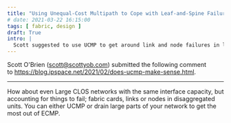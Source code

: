 ```yaml
---
title: "Using Unequal-Cost Multipath to Cope with Leaf-and-Spine Failures"
# date: 2021-03-22 16:15:00
tags: [ fabric, design ]
draft: True
intro: |
  Scott suggested to use UCMP to get around link and node failures in leaf-and-spine fabrics
---
```

Scott O'Brien (<scott@scottyob.com>) submitted the following comment to <https://blog.ipspace.net/2021/02/does-ucmp-make-sense.html>.

------------------------------------------------------------------------

How about even Large CLOS networks with the same interface capacity, but accounting for things to fail; fabric cards, links or nodes in disaggregated units. You can either UCMP or drain large parts of your network to get the most out of ECMP.

